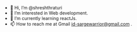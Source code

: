 - 👋 Hi, I’m @shreshthraturi
- 👀 I’m interested in Web development.
- 🌱 I’m currently learning reactJs.
- 📫 How to reach me at Gmail id-sargewarrior@gmail.com .

<!---
shreshthraturi/shreshthraturi is a ✨ special ✨ repository because its `README.md` (this file) appears on your GitHub profile.
You can click the Preview link to take a look at your changes.
--->
